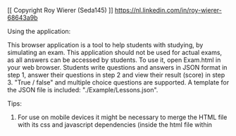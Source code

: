 [[ Copyright Roy Wierer (Seda145) ]]
https://nl.linkedin.com/in/roy-wierer-68643a9b 


Using the application:

This browser application is a tool to help students with studying, by simulating an exam.
This application should not be used for actual exams, as all answers can be accessed by students.
To use it, open Exam.html in your web browser.
Students write questions and answers in JSON format in step 1, answer their questions in step 2 and view their result (score) in step 3.
"True / false" and multiple choice questions are supported.
A template for the JSON file is included: "./Example/Lessons.json".


Tips:

1. For use on mobile devices it might be necessary to merge the HTML file with its css and javascript dependencies (inside the html file within <style> and <script> tags) for your browser to load them.
2. If you can't submit your JSON to continue to step 2, your JSON format is invalid. Try using a JSON linter like https://jsonlint.com/
3. The StartDate and EndDate fields in your JSON can be used to visualize how many days you have left to study for the actual exam.
4. After completing the JSON input field and before submitting step 1, the exam experience can be tuned on the "Finalize" panel. 
The checkbox "Show invalid questions" is used to display questions with no valid answers. I find this useful when I add homework questions to which I don't have the answer data yet.

Creation of questions:

![Create_Questions](https://github.com/Seda145/Exam/assets/30213433/be123b48-e230-4c11-81f5-cce7b558f116)

Showing your results:

![Results_Questions](https://github.com/Seda145/Exam/assets/30213433/8e9ae675-9fba-487c-a21c-c61900aa3f88)
